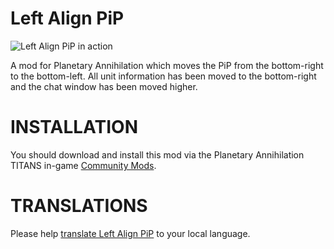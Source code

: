 # Left Align PiP

![Left Align PiP in action](https://i.imgur.com/te1UmVS.png "Left Align PiP")

A mod for Planetary Annihilation which moves the PiP from the bottom-right to the bottom-left. All unit information has been moved to the bottom-right and the chat window has been moved higher.

# INSTALLATION

You should download and install this mod via the Planetary Annihilation TITANS in-game [Community Mods](https://steamcommunity.com/sharedfiles/filedetails/?id=1417396826).

# TRANSLATIONS

Please help [translate Left Align PiP](https://poeditor.com/join/project/HmI3AswUmK) to your local language.
